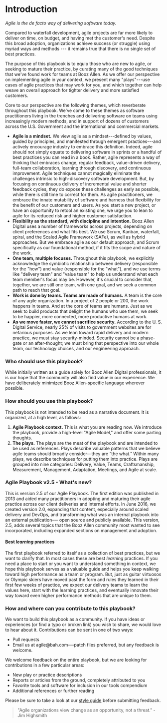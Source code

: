 ﻿# Introduction

*Agile is the de facto way of delivering software today.*

Compared to waterfall development, agile projects are far more likely to deliver on time, on budget, and having met the customer's need. Despite this broad adoption, organizations achieve success (or struggle) using myriad ways and methods --- it remains true that there is no single set of best practices.

The purpose of this playbook is to equip those who are new to agile, or seeking to mature their practice, by curating many of the good techniques that we've found work for teams at Booz Allen. As we offer our perspective on implementing agile in your context, we present many "plays"---use cases of agile practices that may work for you, and which together can help weave an overall approach for tighter delivery and more satisfied customers.

Core to our perspective are the following themes, which reverberate throughout this playbook. We've come to these themes as software practitioners living in the trenches and delivering software on teams using increasingly modern methods, and in support of dozens of customers across the U.S. Government and the international and commercial markets.

-   **Agile is a mindset.** We view agile as a mindset---defined by values, guided by principles, and manifested through emergent practices---and actively encourage industry to embrace this definition. Indeed, agile should not simply equate to delivering software in sprints or a handful of best practices you can read in a book. Rather, agile represents a way of thinking that embraces change, regular feedback, value-driven delivery, full-team collaboration, learning through discovery, and continuous improvement. Agile techniques cannot magically eliminate the challenges intrinsic to high-discovery software development. But, by focusing on continuous delivery of incremental value and shorter feedback cycles, they do expose these challenges as early as possible, while there is still time to correct for them. As agile practitioners, we embrace the innate mutability of software and harness that flexibility for the benefit of our customers and users. As you start a new project, or have an opportunity to retool an existing one, we urge you to lean to agile for its reduced risk and higher customer satisfaction.
-   **Flexibility as the standard, with discipline and intention.** Booz Allen Digital uses a number of frameworks across projects, depending on client preferences and what fits best. We use Scrum, Kanban, waterfall, spiral, and the Scaled Agile Framework (SAFe), as well as hybrid approaches. But we embrace agile as our default approach, and Scrum specifically as our foundational method, if it fits the scope and nature of the work.
-   **One team, multiple focuses.** Throughout this playbook, we explicitly acknowledge the symbiotic relationship between delivery (responsible for the "how") and value (responsible for the "what"), and we use terms like "delivery team" and "value team" to help us understand what each team member's focus may be. However, it's crucial to consider that, together, we are still one team, with one goal, and we seek a common path to reach that goal.
-   **Work is done by teams. Teams are made of humans.** A team is the core of any agile organization. In a project of 2 people or 200, the work happens in teams. And at the core of teams are humans. Just as we seek to build products that delight the humans who use them, we seek to be happier, more connected, more productive humans at work.
-   **As we move faster, we cannot sacrifice security.** According to the U. S. Digital Service, nearly 25% of visits to government websites are for nefarious purposes. As we lean toward rapid delivery and modern practice, we must stay security-minded. Security cannot be a phase-gate or an after-thought; we must bring that perspective into our whole team, our technology choices, and our engineering approach.

### Who should use this playbook?

While initially written as a guide solely for Booz Allen Digital professionals, it is our hope that the community will also find value in our experience. We have deliberately minimized Booz Allen-specific language wherever possible.

### How should you use this playbook?

This playbook is not intended to be read as a narrative document.  It is organized, at a high level, as follows:

1.  **Agile Playbook context.** This is what you are reading now. We introduce the playbook, provide a high-level "Agile Model," and offer some parting thoughts.
1. **The plays.** The plays are the meat of the playbook and are intended to be used as references. Plays describe valuable patterns that we believe agile teams should broadly consider—they are “the what.” Within many plays, we describe techniques for putting them into practice. Plays are grouped into nine categories: Delivery, Value, Teams, Craftsmanship, Measurement, Management, Adaptation, Meetings, and Agile at scale.

### Agile Playbook v2.5 - What's new?

This is version 2.5 of our Agile Playbook. The first edition was published in 2013 and aided many practitioners in adopting and maturing their agile practice across our client deliveries and internal efforts. In June 2016, we created version 2.0, expanding that content, especially around scaled delivery and DevOps, and transforming what was an internal playbook into an external publication--- open source and publicly available. This version, 2.5, adds several topics that the Booz Allen community most wanted to see incorporated, including expanded sections on management and adoption.


#### Best *learning* practices

The first playbook referred to itself as a collection of best practices, but we want to clarify that. In most cases these are best *learning* practices. If you need a place to start or you want to understand something in context, we hope this playbook serves as a valuable guide and helps you keep walking toward high performance as a team or program. But, just as guitar virtuosos or Olympic skiers have moved past the form and rules they learned in their first few weeks of practice, we expect our delivery teams to learn the values here, start with the learning practices, and eventually innovate their way toward even higher performance methods that are unique to them.

### How and where can you contribute to this playbook?

We want to build this playbook as a community.  If you have ideas or experiences (or find a typo or broken link) you wish to share, we would love to hear about it.  Contributions can be sent in one of two ways:

-   Pull requests
-   Email us at agile\@bah.com---patch files preferred, but any feedback is welcome.

We welcome feedback on the entire playbook, but we are looking for contributions in a few particular areas:

-   New play or practice descriptions
-   Reports or articles from the ground, completely attributed to you
-   Favorite tools and software for inclusion in our tools compendium
-   Additional references or further reading

Please be sure to take a look at our [style guide](../../wiki/Style-Guide) before submitting feedback.

> "Agile organizations view change as an opportunity, not a threat." - Jim Highsmith
